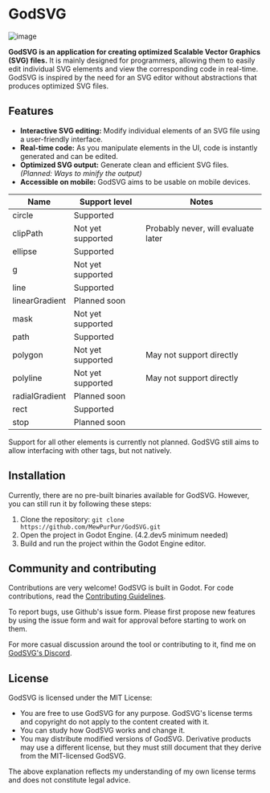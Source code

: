 # GodSVG

![image](https://github.com/MewPurPur/GodSVG/assets/85438892/2a8a674d-af79-4db8-a817-57342549e670)

**GodSVG is an application for creating optimized Scalable Vector Graphics (SVG) files.** It is mainly designed for programmers, allowing them to easily edit individual SVG elements and view the corresponding code in real-time.
GodSVG is inspired by the need for an SVG editor without abstractions that produces optimized SVG files.

## Features

- **Interactive SVG editing:** Modify individual elements of an SVG file using a user-friendly interface.
- **Real-time code:** As you manipulate elements in the UI, code is instantly generated and can be edited.
- **Optimized SVG output:** Generate clean and efficient SVG files. _(Planned: Ways to minify the output)_
- **Accessible on mobile:** GodSVG aims to be usable on mobile devices.

| Name | Support level | Notes |
| --- | --- | --- |
| circle | Supported | |
| clipPath | Not yet supported | Probably never, will evaluate later |
| ellipse | Supported | |
| g | Not yet supported | |
| line | Supported |
| linearGradient | Planned soon | |
| mask | Not yet supported | |
| path | Supported | |
| polygon | Not yet supported | May not support directly |
| polyline | Not yet supported | May not support directly |
| radialGradient | Planned soon | |
| rect | Supported | |
| stop | Planned soon | |

Support for all other elements is currently not planned. GodSVG still aims to allow interfacing with other tags, but not natively.

## Installation

Currently, there are no pre-built binaries available for GodSVG. However, you can still run it by following these steps:

1. Clone the repository: `git clone https://github.com/MewPurPur/GodSVG.git`
2. Open the project in Godot Engine. (4.2.dev5 minimum needed)
3. Build and run the project within the Godot Engine editor.

## Community and contributing

Contributions are very welcome! GodSVG is built in Godot. For code contributions, read the [Contributing Guidelines](CONTRIBUTING.md).

To report bugs, use Github's issue form. Please first propose new features by using the issue form and wait for approval before starting to work on them.

For more casual discussion around the tool or contributing to it, find me on [GodSVG's Discord](https://discord.gg/K4ThGckGGw).

## License

GodSVG is licensed under the MIT License:

- You are free to use GodSVG for any purpose. GodSVG's license terms and copyright do not apply to the content created with it.
- You can study how GodSVG works and change it.
- You may distribute modified versions of GodSVG. Derivative products may use a different license, but they must still document that they derive from the MIT-licensed GodSVG.

The above explanation reflects my understanding of my own license terms and does not constitute legal advice.
